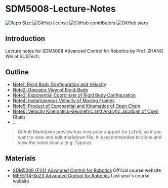 # SDM5008-Lecture-Notes

![Repo Size](https://img.shields.io/github/repo-size/squarezhong/SDM5008-Lecture-Notes) ![GitHub license](https://img.shields.io/github/license/squarezhong/SDM5008-Lecture-Notes) ![GitHub contributors](https://img.shields.io/github/contributors/squarezhong/SDM5008-Lecture-Notes) ![GitHub stars](https://img.shields.io/github/stars/squarezhong/SDM5008-Lecture-Notes?style=social)

## Introduction

Lecture notes for SDM5008 Advanced Control for Robotics by Prof. ZHANG Wei at SUSTech.

## Outline
- [Note1: Rigid Body Configuration and Velocity](notes/lecture1/Lecture1%20Rigid%20Body%20Configuration%20and%20Velocity.pdf)
- [Note2: Operator View of Rigid-Body](notes/lecture2/Lecture2%20Operator%20View%20of%20Rigid-Body.pdf)
- [Note3: Exponential Coordinate of Rigid Body Configuration](notes/lecture3/Lecture3%20Exponential%20Coordinate%20of%20Rigid%20Body.pdf)
- [Note4: Instantaneous Velocity of Moving Frames](notes/lecture4/Lecture4%20Instantaneous%20Velocity%20of%20Moving%20Frames.pdf)
- [Note5: Product of Exponential and Kinematics of Open Chain](notes/lecture5/Lecture5%20Product%20of%20Exponential%20and%20Kinematics%20of%20Open%20Chain.pdf)
- [Note6: Velocity Kinematics-Geometric and Analytic Jacobian of Open Chain](notes/lecture6/Lecture6%20Velocity%20Kinematics-Geometric%20and%20Analytic%20Jacobian%20of%20Open%20Chain.pdf)
- ...

> Github Markdown preview has very poor support for LaTeX, so if you want to view and edit markdown file, it is recommended to clone and view the notes locally (e.g. Typora).

## Materials
- [SDM5008 (F24) Advanced Control for Robotics](https://clearlab-sustech.github.io/ACR2024/)
    Official course website
- [MEE5114-Sp23 Advanced Control for Robotics](https://www.wzhanglab.site/teaching/advanced-control-for-robotics-sp23/)
    Last year's course website
